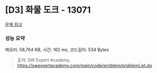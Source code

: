 # [D3] 화물 도크 - 13071 

[문제 링크](https://swexpertacademy.com/main/code/problem/problemDetail.do?contestProbId=AXxOiEN6SU0DFASZ) 

### 성능 요약

메모리: 58,764 KB, 시간: 162 ms, 코드길이: 534 Bytes



> 출처: SW Expert Academy, https://swexpertacademy.com/main/code/problem/problemList.do